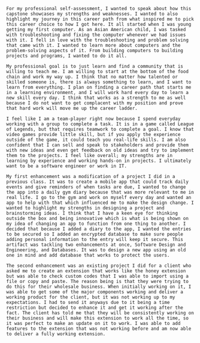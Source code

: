 	For my professional self-assessment, I wanted to speak about how this capstone showcases my strengths and weaknesses. I wanted to also highlight my journey in this career path from what inspired me to pick this career choice to how I got here. It all started when I was young getting my first computer. As an Asian American child, I was tasked with troubleshooting and fixing the computer whenever we had issues with it. I fell in love with the troubleshooting and problem solving that came with it. I wanted to learn more about computers and the problem-solving aspects of it. From building computers to building projects and programs, I wanted to do it all. 

	My professional goal is to just learn and find a community that is willing to teach me. I am willing to start at the bottom of the food chain and work my way up. I think that no matter how talented or skilled someone is, there is always something to learn, and I want to learn from everything. I plan on finding a career path that starts me in a learning environment, and I will work hard every day to learn a new skill every day. I think that works as a strength to me as well because I do not want to get complacent with my position and prove that hard work will move me up the career ladder.

	I feel like I am a team-player right now because I spend everyday working with a group to complete a task. It is in a game called League of Legends, but that requires teamwork to complete a goal. I know that video games provide little skill, but if you apply the experience outside of the game, it could teach you real-life skills. I am also confident that I can sell and speak to stakeholders and provide them with new ideas and even get feedback on old ideas and try to implement them to the projects. I feel like overall; my strengths are in learning by experience and working hands-on in projects. I ultimately want to be a software engineer or work in IT.

	My first enhancement was a modification of a project I did in a previous class. It was to create a mobile app that could track daily events and give reminders of when tasks are due, I wanted to change the app into a daily gym diary because that was more relevant to me in real life. I go to the gym and work on myself every day and wanted an app to help with that which influenced me to make the design change. I wanted to highlight my strengths in designing a project and brainstorming ideas. I think that I have a keen eye for thinking outside the box and being innovative which is what is being shown on my idea of changing an app to function from one thing to another. I decided that because I added a diary to the app, I wanted the entries to be secured so I added an encrypted database to make sure people adding personal information to the entry will keep it secure. This artifact was tackling two enhancements at once, Software Design and Engineering, and Databases. It was to design a new app using an old one in mind and add database that works to protect the users.

	The second enhancement was an existing project I did for a client who asked me to create an extension that works like the honey extension but was able to check custom codes that I was able to import using a file or copy and paste. The reason being is that they were trying to do this for their wholesale business. When initially working on it, I was able to get some of the major components working and deliver a working product for the client, but it was not working up to my expectations. I had to send it anyways due to it being a time restriction but decided to enhance it and get it working after the fact. The client has told me that they will be consistently working on their business and will make this extension to work all the time, so it was perfect to make an update on it to work. I was able to add features to the extension that was not working before and am now able to deliver a fully working extension.
